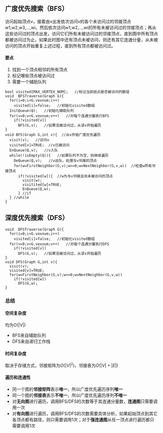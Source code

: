 ## 广度优先搜索（BFS）
访问起始顶点v，接着由v出发依次访问v的各个未访问过的邻接顶点w1,w2,w3,...,wi，然后依次访问w1,w2,...,wi的所有未被访问过的邻接顶点；再从这些访问过的顶点出发，访问它们所有未被访问过的邻接顶点，直到图中所有顶点都被访问过为止。如果此时图中还有顶点未被访问，则还有其它连通分量，从未被访问的顶点开始重复上述过程，直到所有顶点都被访问过。
#### 要点
1. 找到一个顶点相邻的所有顶点
2. 标记哪些顶点被访问过
3. 需要一个辅助队列
```
bool visited[MAX_VERTEX_NUM];   //标记当前结点是否被访问的数组
void  BFSTraverse(Graph G){
  for(i=0;i<G.vexnum;i++)
    visited[i]=false;   //初始化visited数组
  InitQueue(Q);   //初始化辅助队列
  for(v=0;v<G.vexnum;v++)   //对每个连通分量执行BFS
    if(!visited[v])
      BFS(G,v);   //如果没被访问过，从该v开始遍历
}
void BFS(Graph G,int v){  //从v开始广度优先遍历
  visit(v);   //访问v
  visited[v]=TRUE;  //v已被访问
  EnQueue(Q,v);   //v入队
  while(!isEmpty(Q)){   //如果队列不为空，则继续遍历
    DeQueue(Q,v);   //v出队，处理与v邻接的顶点
    for(w=FirstNeighbor(G,v);w>=0;w=NextNeighbor(G,v,w))  //检查w所有邻接顶点
      if(!visited[w]){  //w为与v邻接且尚未被访问的顶点
        visit(w);
        visitited[w]=TRUE;
        EnQueue(Q,w);
      } //if
  } //while
}
```

## 深度优先搜索（DFS）
```
void  DFSTraverse(Graph G){
  for(i=0;i<G.vexnum;i++)
    visited[i]=false;   //初始化visited数组
  for(v=0;v<G.vexnum;v++)   //对每个连通分量执行DFS
    if(!visited[v])
      DFS(G,v);   //如果没被访问过，从该v开始遍历
}
void DFS(Graph G,int v){
  visit(v);
  visited[v]=TRUE;
  for(w=FirstNeighbor(G,v);w>=0;w=NextNeighbor(G,v,w))
    if(!visited[w])
      DFS(G,w);
}
```

### 总结
#### 空间复杂度
均为O(|V|)
- BFS来自辅助队列
- DFS来自递归工作栈
#### 时间复杂度
取决于存储方式，邻接矩阵为$O(|V|^2)$，邻接表为$O(|V|+|E|)$
#### 遍历和连通性
- 同一个图的**邻接矩阵**表示**唯一**，所以广度优先遍历序列**唯一**
- 同一个图的**邻接表**表示**不唯一**，所以广度优先遍历序列**不唯一**
- 对**无向图**进行遍历，调用BFS/DFS的次数等于其连通分量数，**连通图**只需要调用一次
- 对**有向图**进行遍历，调用BFS/DFS的次数需要具体分析，如果起始顶点到其它各顶点都有路径，则只需要调用1次；对于**强连通图**从任一顶点进行遍历都只需要调用1次 
